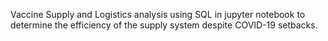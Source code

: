 Vaccine Supply and Logistics analysis using SQL in jupyter notebook to determine the efficiency of the supply system despite COVID-19 setbacks.
